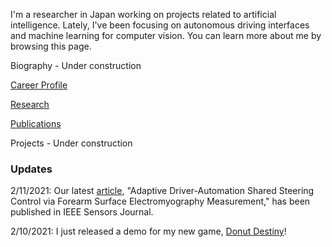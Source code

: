 I'm a researcher in Japan working on projects related to artificial intelligence. Lately, I've been focusing on autonomous driving interfaces and machine learning for computer vision. You can learn more about me by browsing this page.  

Biography - Under construction

[Career Profile](https://www.linkedin.com/in/edric-john-cruz-nacpil-8137a46a/)

[Research](https://www.researchgate.net/profile/Edric_John_Nacpil)

[Publications](https://scholar.google.com/citations?user=VsIG-gcAAAAJ&hl=en)

Projects - Under construction

### Updates

2/11/2021: Our latest [article](https://www.doi.org/10.1109/JSEN.2020.3035169), "Adaptive Driver-Automation Shared Steering Control via Forearm Surface Electromyography Measurement," has been published in IEEE Sensors Journal.

2/10/2021: I just released a demo for my new game, [Donut Destiny](https://playcanv.as/b/XaJwYdIr/)!
